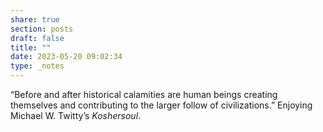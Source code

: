 ```yaml
---
share: true
section: posts
draft: false
title: ""
date: 2023-05-20 09:02:34
type: _notes
---
```



“Before and after historical calamities are human beings creating themselves and contributing to the larger follow of civilizations.” Enjoying Michael W. Twitty’s _Koshersoul_.
